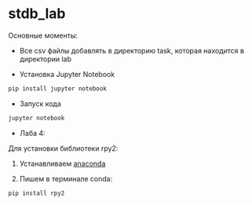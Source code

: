 # stdb_lab

Основные моменты: 

- Все csv файлы добавлять в директорию task, которая находится в директории lab

- Установка Jupyter Notebook 

```python 
pip install jupyter notebook
```

- Запуск кода

```python 
jupyter notebook
```

- Лаба 4:  

Для установки библиотеки rpy2:

1. Устанавливаем [anaconda](https://www.anaconda.com)

2. Пишем в терминале conda: 

```python 
pip install rpy2 
```

